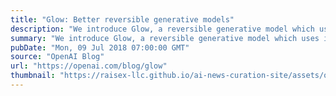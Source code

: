 ```yaml
---
title: "Glow: Better reversible generative models"
description: "We introduce Glow, a reversible generative model which uses invertible 1x1 convolutions. It extends previous work on reversible generative models and simplifies the architecture. Our model can generate realistic high resolution images, supports efficient sampling, and discovers features that can be used to manipulate attributes of data. We’re releasing code for the model and an online visualization tool so people can explore and build on these results."
summary: "We introduce Glow, a reversible generative model which uses invertible 1x1 convolutions. It extends previous work on reversible generative models and simplifies the architecture. Our model can generate realistic high resolution images, supports efficient sampling, and discovers features that can be used to manipulate attributes of data. We’re releasing code for the model and an online visualization tool so people can explore and build on these results."
pubDate: "Mon, 09 Jul 2018 07:00:00 GMT"
source: "OpenAI Blog"
url: "https://openai.com/blog/glow"
thumbnail: "https://raisex-llc.github.io/ai-news-curation-site/assets/openai_logo.png"
---
```


